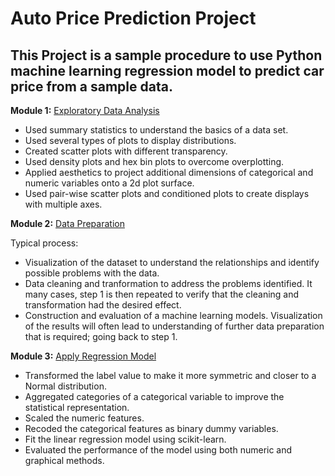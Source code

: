 # Auto Price Prediction Project
## This Project is a sample procedure to use Python machine learning regression model to predict car price from a sample data.

**Module 1:** [Exploratory Data Analysis](./exploratoryDataAnalysis.py)
- Used summary statistics to understand the basics of a data set.
- Used several types of plots to display distributions.
- Created scatter plots with different transparency.
- Used density plots and hex bin plots to overcome overplotting.
- Applied aesthetics to project additional dimensions of categorical and numeric variables onto a 2d plot surface.
- Used pair-wise scatter plots and conditioned plots to create displays with multiple axes.

**Module 2:** [Data Preparation](./dataPreparation.py)

Typical process:
- Visualization  of the dataset to understand the relationships and identify possible problems with the data.
- Data cleaning and tranformation to address the problems identified. It many cases, step 1 is then repeated to verify that the cleaning and transformation had the desired effect.
- Construction and evaluation of a machine learning models. Visualization of the results will often lead to understanding of further data preparation that is required; going back to step 1.

**Module 3:** [Apply Regression Model](./applyingLinearRession.py)
- Transformed the label value to make it more symmetric and closer to a Normal distribution.
- Aggregated categories of a categorical variable to improve the statistical representation.
- Scaled the numeric features.
- Recoded the categorical features as binary dummy variables.
- Fit the linear regression model using scikit-learn.
- Evaluated the performance of the model using both numeric and graphical methods.
                    
